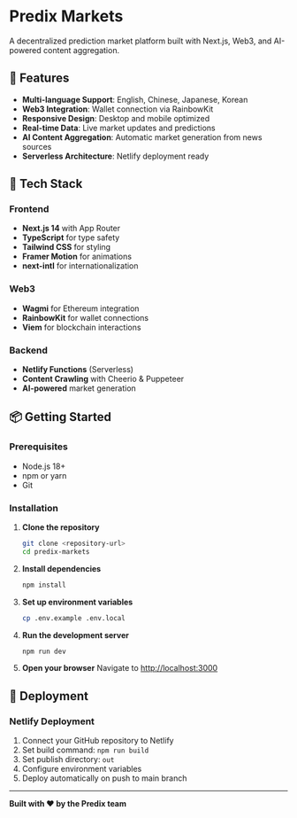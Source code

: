 # Predix Markets

A decentralized prediction market platform built with Next.js, Web3, and AI-powered content aggregation.

## 🌟 Features

- **Multi-language Support**: English, Chinese, Japanese, Korean
- **Web3 Integration**: Wallet connection via RainbowKit
- **Responsive Design**: Desktop and mobile optimized
- **Real-time Data**: Live market updates and predictions
- **AI Content Aggregation**: Automatic market generation from news sources
- **Serverless Architecture**: Netlify deployment ready

## 🚀 Tech Stack

### Frontend
- **Next.js 14** with App Router
- **TypeScript** for type safety
- **Tailwind CSS** for styling
- **Framer Motion** for animations
- **next-intl** for internationalization

### Web3
- **Wagmi** for Ethereum integration
- **RainbowKit** for wallet connections
- **Viem** for blockchain interactions

### Backend
- **Netlify Functions** (Serverless)
- **Content Crawling** with Cheerio & Puppeteer
- **AI-powered** market generation

## 📦 Getting Started

### Prerequisites
- Node.js 18+
- npm or yarn
- Git

### Installation

1. **Clone the repository**
   ```bash
   git clone <repository-url>
   cd predix-markets
   ```

2. **Install dependencies**
   ```bash
   npm install
   ```

3. **Set up environment variables**
   ```bash
   cp .env.example .env.local
   ```

4. **Run the development server**
   ```bash
   npm run dev
   ```

5. **Open your browser**
   Navigate to [http://localhost:3000](http://localhost:3000)

## 🚀 Deployment

### Netlify Deployment

1. Connect your GitHub repository to Netlify
2. Set build command: `npm run build`
3. Set publish directory: `out`
4. Configure environment variables
5. Deploy automatically on push to main branch

---

**Built with ❤️ by the Predix team**